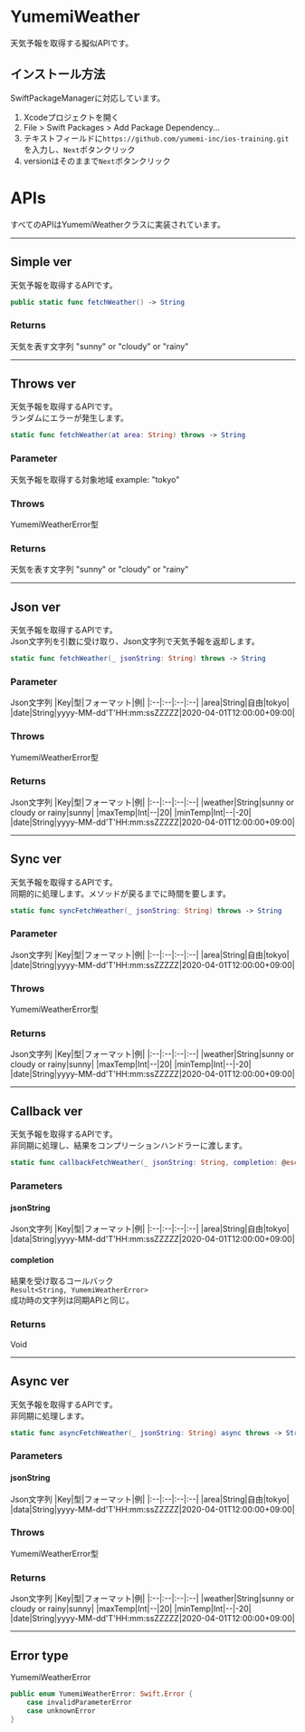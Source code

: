 # YumemiWeather
天気予報を取得する擬似APIです。

## インストール方法
SwiftPackageManagerに対応しています。

1. Xcodeプロジェクトを開く
1. File > Swift Packages > Add Package Dependency...
1. テキストフィールドに`https://github.com/yumemi-inc/ios-training.git`を入力し、`Next`ボタンクリック
1. versionはそのままで`Next`ボタンクリック

# APIs

すべてのAPIはYumemiWeatherクラスに実装されています。

---
## Simple ver
天気予報を取得するAPIです。  
```swift
public static func fetchWeather() -> String
```

### Returns
天気を表す文字列 "sunny" or "cloudy" or "rainy"

---

## Throws ver
天気予報を取得するAPIです。  
ランダムにエラーが発生します。  
```swift
static func fetchWeather(at area: String) throws -> String
```

### Parameter
天気予報を取得する対象地域 example: "tokyo"

### Throws
YumemiWeatherError型

### Returns
天気を表す文字列 "sunny" or "cloudy" or "rainy"

---

## Json ver
天気予報を取得するAPIです。  
Json文字列を引数に受け取り、Json文字列で天気予報を返却します。  
```swift
static func fetchWeather(_ jsonString: String) throws -> String
```

### Parameter
Json文字列
|Key|型|フォーマット|例|
|:--|:--|:--|:--|
|area|String|自由|tokyo|
|date|String|yyyy-MM-dd'T'HH:mm:ssZZZZZ|2020-04-01T12:00:00+09:00|

### Throws
YumemiWeatherError型

### Returns
Json文字列
|Key|型|フォーマット|例|
|:--|:--|:--|:--|
|weather|String|sunny or cloudy or rainy|sunny|
|maxTemp|Int|--|20|
|minTemp|Int|--|-20|
|date|String|yyyy-MM-dd'T'HH:mm:ssZZZZZ|2020-04-01T12:00:00+09:00|

---

## Sync ver
天気予報を取得するAPIです。  
同期的に処理します。メソッドが戻るまでに時間を要します。   
```swift
static func syncFetchWeather(_ jsonString: String) throws -> String
```

### Parameter
Json文字列
|Key|型|フォーマット|例|
|:--|:--|:--|:--|
|area|String|自由|tokyo|
|date|String|yyyy-MM-dd'T'HH:mm:ssZZZZZ|2020-04-01T12:00:00+09:00|

### Throws
YumemiWeatherError型

### Returns
Json文字列
|Key|型|フォーマット|例|
|:--|:--|:--|:--|
|weather|String|sunny or cloudy or rainy|sunny|
|maxTemp|Int|--|20|
|minTemp|Int|--|-20|
|date|String|yyyy-MM-dd'T'HH:mm:ssZZZZZ|2020-04-01T12:00:00+09:00|

---

## Callback ver
天気予報を取得するAPIです。  
非同期に処理し、結果をコンプリーションハンドラーに渡します。  
```swift
static func callbackFetchWeather(_ jsonString: String, completion: @escaping (Result<String, YumemiWeatherError>) -> Void)
```

### Parameters
#### jsonString
Json文字列
|Key|型|フォーマット|例|
|:--|:--|:--|:--|
|area|String|自由|tokyo|
|data|String|yyyy-MM-dd'T'HH:mm:ssZZZZZ|2020-04-01T12:00:00+09:00|

#### completion
結果を受け取るコールバック  
`Result<String, YumemiWeatherError>`  
成功時の文字列は同期APIと同じ。

### Returns
Void

---

## Async ver
天気予報を取得するAPIです。  
非同期に処理します。  
```swift
static func asyncFetchWeather(_ jsonString: String) async throws -> String
```

### Parameters
#### jsonString
Json文字列
|Key|型|フォーマット|例|
|:--|:--|:--|:--|
|area|String|自由|tokyo|
|data|String|yyyy-MM-dd'T'HH:mm:ssZZZZZ|2020-04-01T12:00:00+09:00|

### Throws
YumemiWeatherError型

### Returns
Json文字列
|Key|型|フォーマット|例|
|:--|:--|:--|:--|
|weather|String|sunny or cloudy or rainy|sunny|
|maxTemp|Int|--|20|
|minTemp|Int|--|-20|
|date|String|yyyy-MM-dd'T'HH:mm:ssZZZZZ|2020-04-01T12:00:00+09:00|

---

## Error type
YumemiWeatherError
```swift
public enum YumemiWeatherError: Swift.Error {
    case invalidParameterError
    case unknownError
}
```
